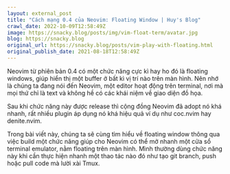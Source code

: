 ```yaml
---
layout: external_post
title: "Cách mạng 0.4 của Neovim: Floating Window | Huy's Blog"
crawl_date: 2022-10-09T12:58:49Z
image: https://snacky.blog/posts/img/vim-float-term/avatar.jpg
blog: https://snacky.blog
original_url: https://snacky.blog/posts/vim-play-with-floating.html
original_publish_date: 2021-08-18T12:58:49Z
---
```


Neovim từ phiên bản 0.4 có một chức năng cực kì hay ho đó là floating windows, giúp hiển thị một buffer ở bất kì vị trí nào trên màn hình. Nên nhớ là chúng ta đang nói đến Neovim, một editor hoạt động trên terminal, nơi mà mọi thứ chỉ là text và không hề có các khái niệm về giao diện đồ họa.

Sau khi chức năng này được release thì cộng đồng Neovim đã adopt nó khá nhanh, rất nhiều plugin áp dụng nó khá hiệu quả ví dụ như coc.nvim hay denite.nvim.

Trong bài viết này, chúng ta sẽ cùng tìm hiểu về floating window thông qua việc build một chức năng giúp cho Neovim có thể mở nhanh một cửa sổ terminal emulator, nằm floating trên màn hình. Mình thường dùng chức năng này khi cần thực hiện nhanh một thao tác nào đó như tạo git branch, push hoặc pull code mà lười xài Tmux.
